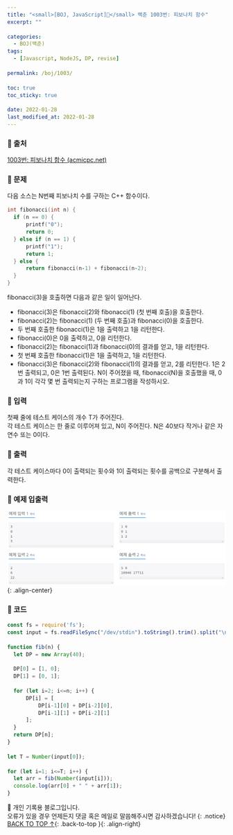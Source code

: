 ```yaml
---
title: "<small>[BOJ, JavaScript]🤍</small> 백준 1003번: 피보나치 함수"
excerpt: ""

categories:
  - BOJ(백준)
tags:
  - [Javascript, NodeJS, DP, revise]

permalink: /boj/1003/

toc: true
toc_sticky: true
 
date: 2022-01-28
last_modified_at: 2022-01-28
---
```


### 📌 출처

  [1003번: 피보나치 함수 (acmicpc.net)](https://www.acmicpc.net/problem/1003)

### 📌 문제

  다음 소스는 N번째 피보나치 수를 구하는 C++ 함수이다.  
  ```c
  int fibonacci(int n) {
    if (n == 0) {
        printf("0");
        return 0;
    } else if (n == 1) {
        printf("1");
        return 1;
    } else {
        return fibonacci(n‐1) + fibonacci(n‐2);
    }
  }
  ```
  fibonacci(3)을 호출하면 다음과 같은 일이 일어난다.  
  - fibonacci(3)은 fibonacci(2)와 fibonacci(1) (첫 번째 호출)을 호출한다.
  - fibonacci(2)는 fibonacci(1) (두 번째 호출)과 fibonacci(0)을 호출한다.
  - 두 번째 호출한 fibonacci(1)은 1을 출력하고 1을 리턴한다.
  - fibonacci(0)은 0을 출력하고, 0을 리턴한다.
  - fibonacci(2)는 fibonacci(1)과 fibonacci(0)의 결과를 얻고, 1을 리턴한다.
  - 첫 번째 호출한 fibonacci(1)은 1을 출력하고, 1을 리턴한다.
  - fibonacci(3)은 fibonacci(2)와 fibonacci(1)의 결과를 얻고, 2를 리턴한다.
  1은 2번 출력되고, 0은 1번 출력된다. N이 주어졌을 때, fibonacci(N)을 호출했을 때, 0과 1이 각각 몇 번 출력되는지 구하는 프로그램을 작성하시오.  

### 📌 입력 

  첫째 줄에 테스트 케이스의 개수 T가 주어진다.  
  각 테스트 케이스는 한 줄로 이루어져 있고, N이 주어진다. N은 40보다 작거나 같은 자연수 또는 0이다.

### 📌 출력

  각 테스트 케이스마다 0이 출력되는 횟수와 1이 출력되는 횟수를 공백으로 구분해서 출력한다.

### 📌 예제 입출력

  <img src="/assets/images/posts_img/boj/1003.png">{: .align-center}

### 📌 코드

  ```jsx
  const fs = require('fs');
  const input = fs.readFileSync("/dev/stdin").toString().trim().split("\n");

  function fib(n) {
    let DP = new Array(40);
    
    DP[0] = [1, 0];
    DP[1] = [0, 1];
    
    for (let i=2; i<=n; i++) {
        DP[i] = [
            DP[i-1][0] + DP[i-2][0], 
            DP[i-1][1] + DP[i-2][1]
        ];
    }
    return DP[n];
  }

  let T = Number(input[0]);

  for (let i=1; i<=T; i++) {
    let arr = fib(Number(input[i]));
    console.log(arr[0] + " " + arr[1]);
  }
  ```

📓 개인 기록용 블로그입니다.  
오류가 있을 경우 언제든지 댓글 혹은 메일로 말씀해주시면 감사하겠습니다!
{: .notice}
[BACK TO TOP ↑](#){: .back-to-top }{: .align-right}